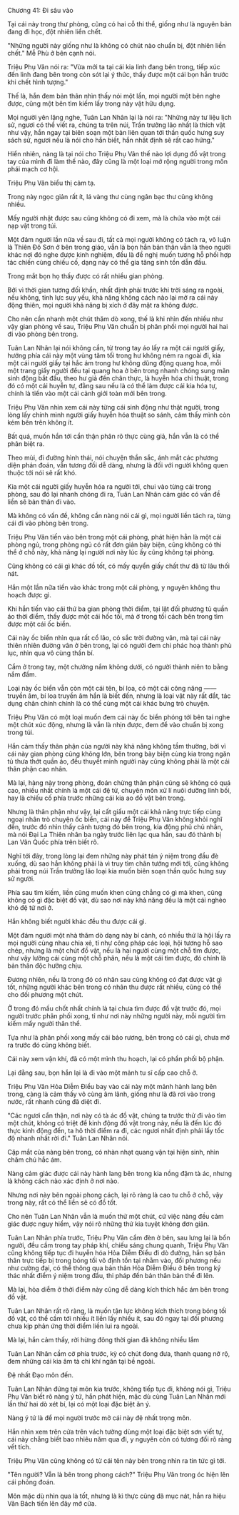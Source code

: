 




Chương 41: Đi sâu vào


Tại cái này trong thư phòng, cũng có hai cỗ thi thể, giống như là nguyên bản đang đi học, đột nhiên liền chết.

"Những người này giống như là không có chút nào chuẩn bị, đột nhiên liền chết." Mễ Phù ở bên cạnh nói.

Triệu Phụ Vân nói ra: "Vừa mới ta tại cái kia linh đang bên trong, tiếp xúc đến linh đang bên trong còn sót lại ý thức, thấy được một cái bọn hắn trước khi chết hình tượng."

Thế là, hắn đem bản thân nhìn thấy nói một lần, mọi người một bên nghe được, cũng một bên tìm kiếm lấy trong này vật hữu dụng.

Mọi người yên lặng nghe, Tuân Lan Nhân lại là nói ra: "Những này tư liệu lịch sử, ngươi có thể viết ra, chúng ta trên núi, Trần trưởng lão nhất là thích vật như vậy, hắn ngay tại biên soạn một bản liên quan tới thần quốc hưng suy sách sử, ngươi nếu là nói cho hắn biết, hắn nhất định sẽ rất cao hứng."

Hiển nhiên, nàng là tại nói cho Triệu Phụ Vân thế nào lợi dụng đồ vật trong tay của mình đi làm thế nào, đây cũng là một loại mở rộng người trong môn phái mạch cơ hội.

Triệu Phụ Vân biểu thị cảm tạ.

Trong này ngọc giản rất ít, lá vàng thư cùng ngân bạc thư cũng không nhiều.

Mấy người nhặt được sau cũng không có đi xem, mà là chứa vào một cái nạp vật trong túi.

Một đám người lần nữa về sau đi, tất cả mọi người không có tách ra, vô luận là Thiên Đô Sơn ở bên trong giáo, vẫn là bọn hắn bản thân vẫn là theo người khác nơi đó nghe được kinh nghiệm, đều là đề nghị muốn tương hỗ phối hợp tác chiến cùng chiếu cố, dạng này có thể gia tăng sinh tồn dẫn đầu.

Trong mắt bọn họ thấy được có rất nhiều gian phòng.

Bởi vì thời gian tương đối khẩn, nhất định phải trước khi trời sáng ra ngoài, nếu không, tinh lực suy yếu, khả năng không cách nào lại mở ra cái này động thiên, mọi người khả năng bị xích ở đây mặt ra không được.

Cho nên cần nhanh một chút thăm dò xong, thế là khi nhìn đến nhiều như vậy gian phòng về sau, Triệu Phụ Vân chuẩn bị phân phối mọi người hai hai đi vào phòng bên trong.

Tuân Lan Nhân lại nói không cần, từ trong tay áo lấy ra một cái người giấy, hướng phía cái này một vùng tăm tối trong hư không ném ra ngoài đi, kia một cái người giấy tại hắc ám trong hư không dũng động quang hoa, mỗi một trang giấy người đều tại quang hoa ở bên trong nhanh chóng sung mãn sinh động bắt đầu, theo hư giả đến chân thực, là huyễn hóa chi thuật, trong đó có một cái huyễn tự, đằng sau nếu là có thể làm được cái kia hóa tự, chính là tiến vào một cái cảnh giới toàn mới bên trong.

Triệu Phụ Vân nhìn xem cái này từng cái sinh động như thật người, trong lòng lấy chính mình người giấy huyễn hóa thuật so sánh, cảm thấy mình còn kém bên trên không ít.

Bất quá, muốn hắn tới cẩn thận phân rõ thực cùng giả, hắn vẫn là có thể phân biệt ra.

Theo mùi, đi đường hình thái, nói chuyện thần sắc, ánh mắt các phương diện phán đoán, vẫn tương đối dễ dàng, nhưng là đối với người không quen thuộc tới nói sẽ rất khó.

Kia một cái người giấy huyễn hóa ra người tới, chui vào từng cái trong phòng, sau đó lại nhanh chóng đi ra, Tuân Lan Nhân cảm giác có vấn đề liền sẽ bản thân đi vào.

Mà không có vấn đề, không cần nàng nói cái gì, mọi người liền tách ra, từng cái đi vào phòng bên trong.

Triệu Phụ Vân tiến vào bên trong một cái phòng, phát hiện hẳn là một cái phòng ngủ, trong phòng ngủ có rất đơn giản bày biện, cũng không có thi thể ở chỗ này, khả năng lại người nơi này lúc ấy cũng không tại phòng.

Cũng không có cái gì khác đồ tốt, có mấy quyển giấy chất thư đã từ lâu thối nát.

Hắn một lần nữa tiến vào khác trong một cái phòng, y nguyên không thu hoạch được gì.

Khi hắn tiến vào cái thứ ba gian phòng thời điểm, tại lật đối phương tủ quần áo thời điểm, thấy được một cái hốc tối, mà ở trong tối cách bên trong tìm được một cái ốc biển.

Cái này ốc biển nhìn qua rất cổ lão, có sắc trời đường vân, mà tại cái này thiên nhiên đường vân ở bên trong, lại có người đem chi phác hoạ thành phù lục, nhìn qua vô cùng thần bí.

Cầm ở trong tay, một chưởng nắm không dưới, có người thành niên to bằng nắm đấm.

Loại này ốc biển vẫn còn một cái tên, bí loa, có một cái công năng —— truyền âm, bí loa truyền âm hắn là biết đến, nhưng là loại vật này rất đắt, tác dụng chân chính chính là có thể cùng một cái khác bưng trò chuyện.

Triệu Phụ Vân có một loại muốn đem cái này ốc biển phóng tới bên tai nghe một chút xúc động, nhưng là vẫn là nhịn được, đem để vào chuẩn bị xong trong túi.

Hắn cảm thấy thân phận của người này khả năng không tầm thường, bởi vì cái này gian phòng cũng không lớn, bên trong bày biện cùng kia trong ngăn tủ thưa thớt quần áo, đều thuyết minh người này cũng không phải là một cái thân phận cao nhân.

Mà lại, hàng này trong phòng, đoán chừng thân phận cũng sẽ không có quá cao, nhiều nhất chính là một cái đệ tử, chuyên môn xử lí nuôi dưỡng linh bối, hay là chiếu cố phía trước những cái kia ao đồ vật bên trong.

Nhưng là thân phận như vậy, lại cất giấu một cái khả năng trực tiếp cùng ngoại nhân trò chuyện ốc biển, cái này để Triệu Phụ Vân không khỏi nghĩ đến, trước đó nhìn thấy cảnh tượng đó bên trong, kia động phủ chủ nhân, mà nói Đại La Thiên nhân ba ngày trước liên lạc qua hắn, sau đó thành bị Lan Vân Quốc phía trên biết rõ.

Nghĩ tới đây, trong lòng lại đem những này phát tán ý niệm trong đầu đè xuống, dù sao hắn không phải là vì truy tìm chân tướng mới tới, cũng không phải trong núi Trần trưởng lão loại kia muốn biên soạn thần quốc hưng suy sử người.

Phía sau tìm kiếm, liền cũng muốn khen cũng chẳng có gì mà khen, cũng không có gì đặc biệt đồ vật, dù sao nơi này khả năng đều là một cái nghèo khó đệ tử nơi ở.

Hắn không biết người khác đều thu được cái gì.

Một đám người một nhà thăm dò dạng này bí cảnh, có nhiều thứ là hội lấy ra mọi người cùng nhau chia xẻ, tỉ như công pháp các loại, hội tương hỗ sao chép, nhưng là một chút đồ vật, nếu là hai người cùng một chỗ tìm được, như vậy lưỡng cái cùng một chỗ phân, nếu là một cái tìm được, đó chính là bản thân độc hưởng chịu.

Đương nhiên, nếu là trong đó có nhân sau cùng không có đạt được vật gì tốt, những người khác bên trong có nhân thu được rất nhiều, cũng có thể cho đối phương một chút.

Ở trong đó mấu chốt nhất chính là tại chưa tìm được đồ vật trước đó, mọi người trước phân phối xong, tỉ như nơi này những người này, mỗi người tìm kiếm mấy người thân thể.

Tựa như là phân phối xong mấy cái bảo rương, bên trong có cái gì, chưa mở ra trước đó cũng không biết.

Cái này xem vận khí, đã có một mình thu hoạch, lại có phần phối bộ phận.

Lại đằng sau, bọn hắn lại là đi vào một mảnh tu sĩ cấp cao chỗ ở.

Triệu Phụ Vân Hỏa Diễm Điểu bay vào cái này một mảnh hành lang bên trong, càng là cảm thấy vô cùng âm lãnh, giống như là đã rơi vào trong nước, rất nhanh cũng đã diệt đi.

"Các ngươi cẩn thận, nơi này có tà ác đồ vật, chúng ta trước thử đi vào tìm một chút, không có triệt để kinh động đồ vật trong này, nếu là đến lúc đó thực kinh động đến, ta hô thời điểm ra đi, các ngươi nhất định phải lấy tốc độ nhanh nhất rời đi." Tuân Lan Nhân nói.

Cặp mắt của nàng bên trong, có nhàn nhạt quang vận tại hiện sinh, nhìn chăm chú hắc ám.

Nàng cảm giác được cái này hành lang bên trong kia nồng đậm tà ác, nhưng là không cách nào xác định ở nơi nào.

Nhưng nơi này bên ngoài phong cách, lại rõ ràng là cao tu chỗ ở chỗ, vậy trong này, rất có thể liền sẽ có đồ tốt.

Cho nên Tuân Lan Nhân vẫn là muốn thử một chút, cứ việc nàng đều cảm giác được nguy hiểm, vậy nói rõ những thứ kia tuyệt không đơn giản.

Tuân Lan Nhân phía trước, Triệu Phụ Vân cầm đèn ở bên, sau lưng lại là bốn người, đều cầm trong tay pháp khí, chiếu sáng chung quanh, Triệu Phụ Vân cũng không tiếp tục đi huyễn hóa Hỏa Diễm Điểu đi dò đường, hắn sợ bản thân trực tiếp bị trong bóng tối vô định tồn tại nhằm vào, đối phương nếu như cường đại, có thể thông qua bản thân Hỏa Diễm Điểu ở bên trong ký thác nhất điểm ý niệm trong đầu, thi pháp đến bản thân bản thể đi lên.

Mà lại, hỏa diễm ở thời điểm này cũng dễ dàng kích thích hắc ám bên trong đồ vật.

Tuân Lan Nhân rất rõ ràng, là muốn tận lực không kích thích trong bóng tối đồ vật, có thể cầm tới nhiều ít liền lấy nhiều ít, sau đó ngay tại đối phương chưa kịp phản ứng thời điểm liền lui ra ngoài.

Mà lại, hắn cảm thấy, rời hừng đông thời gian đã không nhiều lắm

Tuân Lan Nhân cầm cờ phía trước, kỳ có chút đong đưa, thanh quang nở rộ, đem những cái kia âm tà chi khí ngăn tại bề ngoài.

Đệ nhất Đạo môn đến.

Tuân Lan Nhân đứng tại môn kia trước, không tiếp tục đi, không nói gì, Triệu Phụ Vân biết rõ nàng ý tứ, hắn phát hiện, mặc dù cùng Tuân Lan Nhân mới lần thứ hai dò xét bí, lại có một loại đặc biệt ăn ý.

Nàng ý tứ là để mọi người trước mở cái này đệ nhất trọng môn.

Hắn nhìn xem trên cửa trên vách tường dùng một loại đặc biệt sơn viết tự, cái này chẳng biết bao nhiêu năm qua đi, y nguyên còn có tương đối rõ ràng vết tích.

Triệu Phụ Vân cũng không có từ cái tên này bên trong nhìn ra tin tức gì tới.

"Tên người? Vẫn là bên trong phong cách?" Triệu Phụ Vân trong óc hiện lên cái phỏng đoán.

Môn mặc dù nhìn qua là tốt, nhưng là kì thực cũng đã mục nát, hắn ra hiệu Văn Bách tiến lên đây mở cửa.




